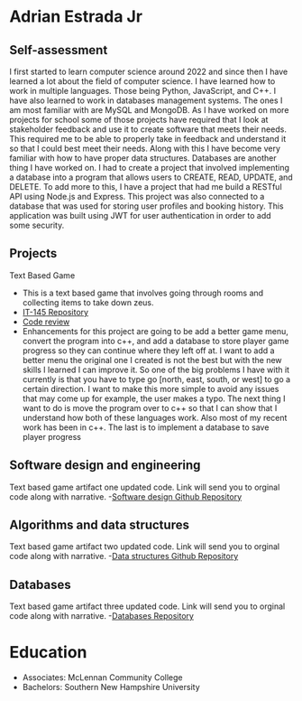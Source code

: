 # Adrian Estrada Jr


## Self-assessment
I first started to learn computer science around 2022 and since then I have learned a lot about the field of computer science. I have learned how to work in multiple languages. Those being Python, JavaScript, and C++. I have also learned to work in databases management systems. The ones I am most familiar with are MySQL and MongoDB. As I have worked on more projects for school some of those projects have required that I look at stakeholder feedback and use it to create software that meets their needs. This required me to be able to properly take in feedback and understand it so that I could best meet their needs. Along with this I have become very familiar with how to have proper data structures. Databases are another thing I have worked on. I had to create a project that involved implementing a database into a program that allows users to CREATE, READ, UPDATE, and DELETE. To add more to this, I have a project that had me build a RESTful API using Node.js and Express. This project was also connected to a database that was used for storing user profiles and booking history. This application was built using JWT for user authentication in order to add some security.

## Projects

  Text Based Game
- This is a text based game that involves going through rooms and collecting items to take down zeus.
- [IT-145 Repository](https://github.com/Adrian1161/IT-145)
- [Code review](https://youtu.be/yAwPEr1xpZg)
- Enhancements for this project are going to be add a better game menu, convert the program into c++, and add a database to store player game progress so they can continue where they left off at. I want to add a better menu the original one I created is not the best but with the new skills I learned I can improve it. So one of the big problems I have with it currently is that you have to type go [north, east, south, or west] to go a certain direction. I want to make this more simple to avoid any issues that may come up for example, the user makes a typo. The next thing I want to do is move the program over to c++ so that I can show that I understand how both of these languages work. Also most of my recent work has been in c++. The last is to implement a database to save player progress



## Software design and engineering 
  Text based game artifact one updated code. Link will send you to orginal code along with narrative.
  -[Software design Github Repository](https://github.com/Adrian1161/CS-499-Software-Design)

## Algorithms and data structures 
   Text based game artifact two updated code. Link will send you to orginal code along with narrative.
  -[Data structures Github Repository](https://github.com/Adrian1161/CS-499-Algorithms-Data-Structures)
   
## Databases 
  Text based game artifact three updated code. Link will send you to orginal code along with narrative.
  -[Databases Repository](https://github.com/Adrian1161/CS-499-Databases)
  
# Education
- Associates: McLennan Community College
- Bachelors: Southern New Hampshire University
